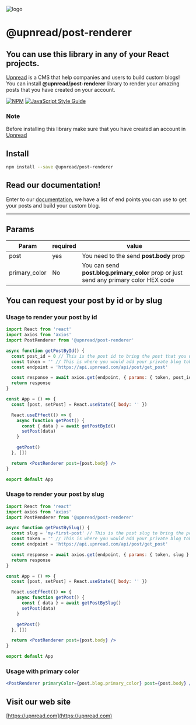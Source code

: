 ![logo](https://user-images.githubusercontent.com/19271573/110070733-fe2ab700-7d50-11eb-84e4-f0a6ea17cf35.png)

# @upnread/post-renderer
## You can use this library in any of your React projects.

[Upnread](https://upnread.com) is a CMS that help companies and users to build custom blogs! You can install **@upnread/post-renderer** library to render your amazing posts that you have created on your account.

[![NPM](https://img.shields.io/npm/v/@upnread/post-renderer.svg)](https://www.npmjs.com/package/@upnread/post-renderer) [![JavaScript Style Guide](https://img.shields.io/badge/code_style-standard-brightgreen.svg)](https://standardjs.com)

### Note
Before installing this library make sure that you have created an account in [Upnread](https://upnread.com)

## Install

```bash
npm install --save @upnread/post-renderer
```

## Read our documentation!
Enter to our [documentation](https://upnread.com/docs), we have a list of end points you can use to get your posts and build your custom blog.

---

## Params
| Param | required | value |
| ------------- | ------------- | ------------- |
| post  | yes  | You need to the send **post.body** prop |
| primary_color  | No | You can send **post.blog.primary_color** prop or just send any primary color HEX code |


## You can request your post by id or by slug

### Usage to render your post by id

```jsx
import React from 'react'
import axios from 'axios'
import PostRenderer from '@upnread/post-renderer'

async function getPostById() {
  const post_id = 0 // This is the post id to bring the post that you want.
  const token = '' // This is where you would add your private blog token that is provide it into your account.
  const endpoint = 'https://api.upnread.com/api/post/get_post'

  const response = await axios.get(endpoint, { params: { token, post_id } })
  return response
}

const App = () => {
  const [post, setPost] = React.useState({ body: '' })

  React.useEffect(() => {
    async function getPost() {
      const { data } = await getPostById()
      setPost(data)
    }

    getPost()
  }, [])

  return <PostRenderer post={post.body} />
}

export default App

```

### Usage to render your post by slug

```jsx
import React from 'react'
import axios from 'axios'
import PostRenderer from '@upnread/post-renderer'

async function getPostBySlug() {
  const slug = 'my-first-post' // This is the post slug to bring the post that you want by slug.
  const token = '' // This is where you would add your private blog token that is provide it into your account.
  const endpoint = 'https://api.upnread.com/api/post/get_post'

  const response = await axios.get(endpoint, { params: { token, slug } })
  return response
}

const App = () => {
  const [post, setPost] = React.useState({ body: '' })

  React.useEffect(() => {
    async function getPost() {
      const { data } = await getPostBySlug()
      setPost(data)
    }

    getPost()
  }, [])

  return <PostRenderer post={post.body} />
}

export default App

```

### Usage with primary color
```jsx
<PostRenderer primaryColor={post.blog.primary_color} post={post.body} />
```

## Visit our web site
[https://upnread.com](https://upnread.com)
